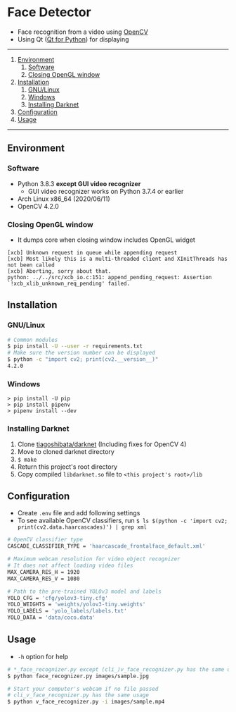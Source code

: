 # Face Detector

- Face recognition from a video using [OpenCV](https://pypi.org/project/opencv-python/)
- Using Qt ([Qt for Python](https://doc.qt.io/qtforpython/index.html)) for displaying

---

1. [Environment](#environment)
    1. [Software](#software)
    1. [Closing OpenGL window](#closing-opengl-window)
1. [Installation](#installation)
    1. [GNU/Linux](#gnulinux)
    1. [Windows](#windows)
    1. [Installing Darknet](#installing-darknet)
1. [Configuration](#configuration)
1. [Usage](#usage)

---

## Environment

### Software

- Python 3.8.3 **except GUI video recognizer**
    - GUI video recognizer works on Python 3.7.4 or earlier
- Arch Linux x86_64 (2020/06/11)
- OpenCV 4.2.0

### Closing OpenGL window

- It dumps core when closing window includes OpenGL widget

```
[xcb] Unknown request in queue while appending request
[xcb] Most likely this is a multi-threaded client and XInitThreads has not been called
[xcb] Aborting, sorry about that.
python: ../../src/xcb_io.c:151: append_pending_request: Assertion `!xcb_xlib_unknown_req_pending' failed.
```

## Installation

### GNU/Linux

```bash
# Common modules
$ pip install -U --user -r requirements.txt
# Make sure the version number can be displayed
$ python -c "import cv2; print(cv2.__version__)"
4.2.0
```

### Windows

```
> pip install -U pip
> pip install pipenv
> pipenv install --dev
```

### Installing Darknet

1. Clone [tiagoshibata/darknet](https://github.com/tiagoshibata/darknet) (Including fixes for OpenCV 4)
1. Move to cloned darknet directory
1. `$ make`
1. Return this project's root directory
1. Copy compiled `libdarknet.so` file to `<this project's root>/lib`

## Configuration

- Create `.env` file and add following settings
- To see available OpenCV classifiers, run `$ ls $(python -c 'import cv2; print(cv2.data.haarcascades)') | grep xml`

```bash
# OpenCV classifier type
CASCADE_CLASSIFIER_TYPE = 'haarcascade_frontalface_default.xml'

# Maximum webcam resolution for video object recognizer
# It does not affect loading video files
MAX_CAMERA_RES_H = 1920
MAX_CAMERA_RES_V = 1080

# Path to the pre-trained YOLOv3 model and labels
YOLO_CFG = 'cfg/yolov3-tiny.cfg'
YOLO_WEIGHTS = 'weights/yolov3-tiny.weights'
YOLO_LABELS = 'yolo_labels/labels.txt'
YOLO_DATA = 'data/coco.data'
```

## Usage

- `-h` option for help

```bash
# *_face_recognizer.py except (cli_)v_face_recognizer.py has the same usage
$ python face_recognizer.py images/sample.jpg

# Start your computer's webcam if no file passed
# cli_v_face_recognizer.py has the same usage
$ python v_face_recognizer.py -i images/sample.mp4
```
